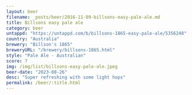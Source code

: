 ```yaml
---
layout: beer
filename: _posts/beer/2016-11-09-billsons-easy-pale-ale.md
title: Billsons easy pale ale
category: beer
untappd: "https://untappd.com/b/billsons-1865-easy-pale-ale/5356248"
country: "Australia"
brewery: "Billson's 1865"
breweryURL: "/brewery/billsons-1865.html"
style: "Pale Ale - Australian"
score: 7
img: /img/list/billsons-easy-pale-ale.jpeg
beer-date: "2023-08-26"
desc: "Super refreshing with some light hops"
permalink: /beer/:title.html
---
```

